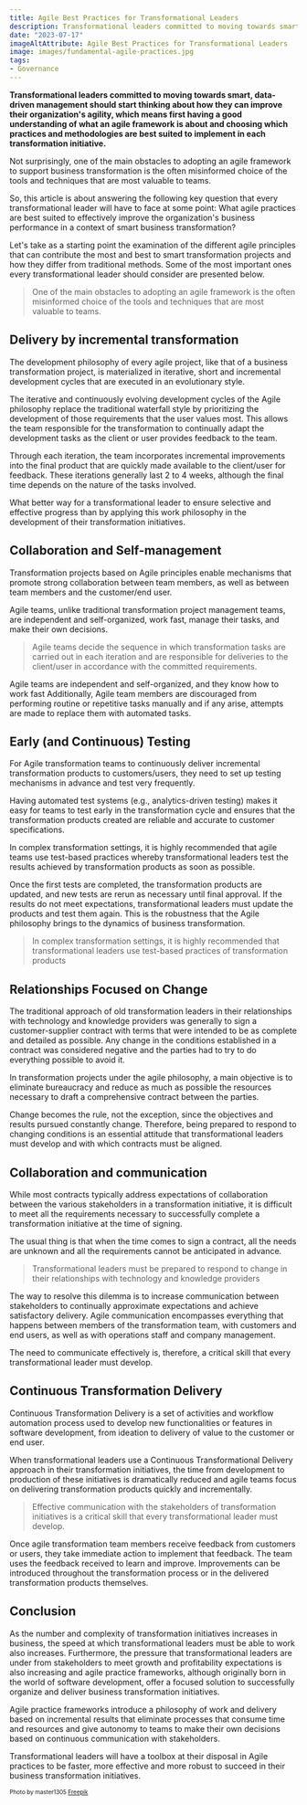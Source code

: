 ```yaml
---
title: Agile Best Practices for Transformational Leaders
description: Transformational leaders committed to moving towards smart, data-driven management should start thinking about how they can improve their organization's agility, which means first having a good understanding of what an agile framework is about and choosing which practices and methodologies are best suited to implement in each transformation initiative.
date: "2023-07-17"
imageAltAttribute: Agile Best Practices for Transformational Leaders
image: images/fundamental-agile-practices.jpg
tags:
- Governance
---
```

**Transformational leaders committed to moving towards smart, data-driven management should start thinking about how they can improve their organization's agility, which means first having a good understanding of what an agile framework is about and choosing which practices and methodologies are best suited to implement in each transformation initiative.**

Not surprisingly, one of the main obstacles to adopting an agile framework to support business transformation is the often misinformed choice of the tools and techniques that are most valuable to teams.

So, this article is about answering the following key question that every transformational leader will have to face at some point: What agile practices are best suited to effectively improve the organization's business performance in a context of smart business transformation?

Let's take as a starting point the examination of the different agile principles that can contribute the most and best to smart transformation projects and how they differ from traditional methods. Some of the most important ones every transformational leader should consider are presented below.

> One of the main obstacles to adopting an agile framework is the often misinformed choice of the tools and techniques that are most valuable to teams.

## Delivery by incremental transformation

The development philosophy of every agile project, like that of a business transformation project, is materialized in iterative, short and incremental development cycles that are executed in an evolutionary style.

The iterative and continuously evolving development cycles of the Agile philosophy replace the traditional waterfall style by prioritizing the development of those requirements that the user values most. This allows the team responsible for the transformation to continually adapt the development tasks as the client or user provides feedback to the team.

Through each iteration, the team incorporates incremental improvements into the final product that are quickly made available to the client/user for feedback. These iterations generally last 2 to 4 weeks, although the final time depends on the nature of the tasks involved.

What better way for a transformational leader to ensure selective and effective progress than by applying this work philosophy in the development of their transformation initiatives.

## Collaboration and Self-management

Transformation projects based on Agile principles enable mechanisms that promote strong collaboration between team members, as well as between team members and the customer/end user.

Agile teams, unlike traditional transformation project management teams, are independent and self-organized, work fast, manage their tasks, and make their own decisions.

> Agile teams decide the sequence in which transformation tasks are carried out in each iteration and are responsible for deliveries to the client/user in accordance with the committed requirements.

Agile teams are independent and self-organized, and they know how to work fast Additionally, Agile team members are discouraged from performing routine or repetitive tasks manually and if any arise, attempts are made to replace them with automated tasks.

## Early (and Continuous) Testing

For Agile transformation teams to continuously deliver incremental transformation products to customers/users, they need to set up testing mechanisms in advance and test very frequently.

Having automated test systems (e.g., analytics-driven testing) makes it easy for teams to test early in the transformation cycle and ensures that the transformation products created are reliable and accurate to customer specifications.

In complex transformation settings, it is highly recommended that agile teams use test-based practices whereby transformational leaders test the results achieved by transformation products as soon as possible.

Once the first tests are completed, the transformation products are updated, and new tests are rerun as necessary until final approval. If the results do not meet expectations, transformational leaders must update the products and test them again. This is the robustness that the Agile philosophy brings to the dynamics of business transformation.

> In complex transformation settings, it is highly recommended that transformational leaders use test-based practices of transformation products

## Relationships Focused on Change

The traditional approach of old transformation leaders in their relationships with technology and knowledge providers was generally to sign a customer-supplier contract with terms that were intended to be as complete and detailed as possible. Any change in the conditions established in a contract was considered negative and the parties had to try to do everything possible to avoid it.

In transformation projects under the agile philosophy, a main objective is to eliminate bureaucracy and reduce as much as possible the resources necessary to draft a comprehensive contract between the parties.

Change becomes the rule, not the exception, since the objectives and results pursued constantly change. Therefore, being prepared to respond to changing conditions is an essential attitude that transformational leaders must develop and with which contracts must be aligned.

## Collaboration and communication

While most contracts typically address expectations of collaboration between the various stakeholders in a transformation initiative, it is difficult to meet all the requirements necessary to successfully complete a transformation initiative at the time of signing.

The usual thing is that when the time comes to sign a contract, all the needs are unknown and all the requirements cannot be anticipated in advance.

> Transformational leaders must be prepared to respond to change in their relationships with technology and knowledge providers

The way to resolve this dilemma is to increase communication between stakeholders to continually approximate expectations and achieve satisfactory delivery. Agile communication encompasses everything that happens between members of the transformation team, with customers and end users, as well as with operations staff and company management.

The need to communicate effectively is, therefore, a critical skill that every transformational leader must develop.

## Continuous Transformation Delivery

Continuous Transformation Delivery is a set of activities and workflow automation process used to develop new functionalities or features in software development, from ideation to delivery of value to the customer or end user.

When transformational leaders use a Continuous Transformational Delivery approach in their transformation initiatives, the time from development to production of these initiatives is dramatically reduced and agile teams focus on delivering transformation products quickly and incrementally.

> Effective communication with the stakeholders of transformation initiatives is a critical skill that every transformational leader must develop.

Once agile transformation team members receive feedback from customers or users, they take immediate action to implement that feedback. The team uses the feedback received to learn and improve. Improvements can be introduced throughout the transformation process or in the delivered transformation products themselves.

## Conclusion

As the number and complexity of transformation initiatives increases in business, the speed at which transformational leaders must be able to work also increases. Furthermore, the pressure that transformational leaders are under from stakeholders to meet growth and profitability expectations is also increasing and agile practice frameworks, although originally born in the world of software development, offer a focused solution to successfully organize and deliver business transformation initiatives.

Agile practice frameworks introduce a philosophy of work and delivery based on incremental results that eliminate processes that consume time and resources and give autonomy to teams to make their own decisions based on continuous communication with stakeholders.

Transformational leaders will have a toolbox at their disposal in Agile practices to be faster, more effective and more robust to succeed in their business transformation initiatives.

<p style= "font-size:10px;">Photo by master1305 <a href="https://www.freepik.es/foto-gratis/equipo-sentado-detras-escritorio-revisando-informes-hablando-vista-superior_12727164.htm#query=team%20communication&position=42&from_view=search&track=ais#position=42&query=team%20communication" target="_blank">Freepik</a></p>
